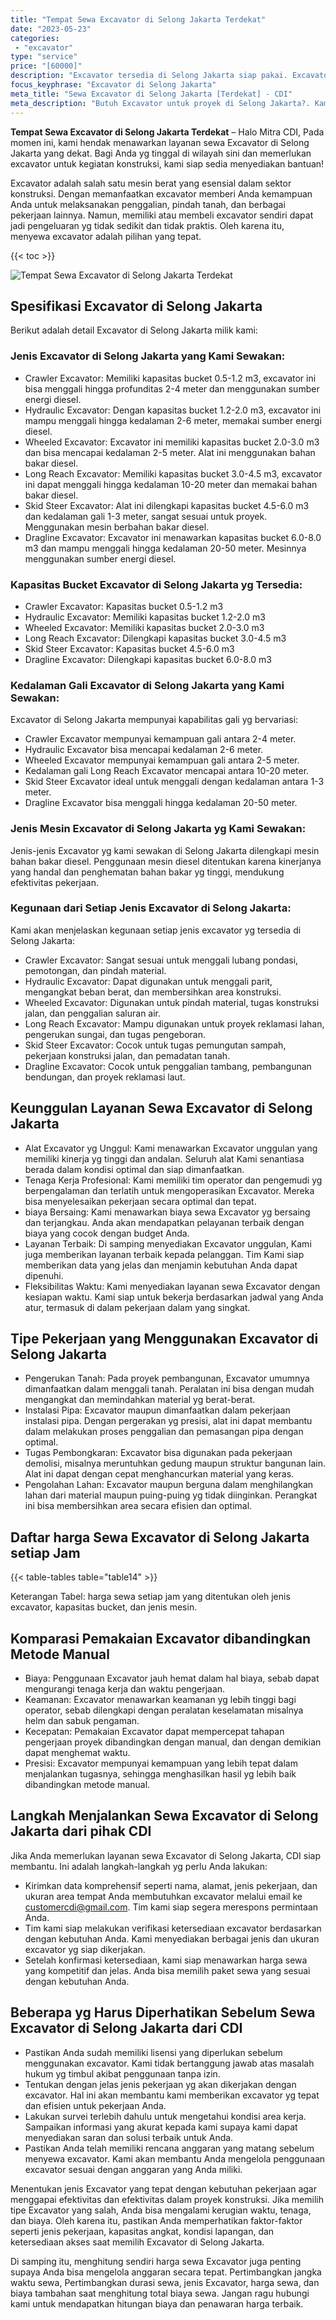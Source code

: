 ```yaml
---
title: "Tempat Sewa Excavator di Selong Jakarta Terdekat"
date: "2023-05-23"
categories:
 - "excavator"
type: "service"
price: "[60000]"
description: "Excavator tersedia di Selong Jakarta siap pakai. Excavator menjadi pilihan utama kontraktor untuk mendukung kelancaran pekerjaan. Konsultasikan kebutuhan Anda."
focus_keyphrase: "Excavator di Selong Jakarta"
meta_title: "Sewa Excavator di Selong Jakarta [Terdekat] - CDI"
meta_description: "Butuh Excavator untuk proyek di Selong Jakarta?. Kami hadirkan Excavator berkualitas untuk mendukung produktivitas. Harga kompetitif tersedia."
---
```


**Tempat Sewa Excavator di Selong Jakarta Terdekat** – Halo Mitra CDI, Pada momen ini, kami hendak menawarkan layanan sewa Excavator di Selong Jakarta yang dekat. Bagi Anda yg tinggal di wilayah sini dan memerlukan excavator untuk kegiatan konstruksi, kami siap sedia menyediakan bantuan!

Excavator adalah salah satu mesin berat yang esensial dalam sektor konstruksi. Dengan memanfaatkan excavator memberi Anda kemampuan Anda untuk melaksanakan penggalian, pindah tanah, dan berbagai pekerjaan lainnya. Namun, memiliki atau membeli excavator sendiri dapat jadi pengeluaran yg tidak sedikit dan tidak praktis. Oleh karena itu, menyewa excavator adalah pilihan yang tepat.

{{< toc >}}

![Tempat Sewa Excavator di Selong Jakarta Terdekat](/images/excavator/excavator-09.jpg)

## Spesifikasi Excavator di Selong Jakarta

Berikut adalah detail Excavator di Selong Jakarta milik kami:

### Jenis Excavator di Selong Jakarta yang Kami Sewakan:

*   Crawler Excavator: Memiliki kapasitas bucket 0.5-1.2 m3, excavator ini bisa menggali hingga profunditas 2-4 meter dan menggunakan sumber energi diesel.
*   Hydraulic Excavator: Dengan kapasitas bucket 1.2-2.0 m3, excavator ini mampu menggali hingga kedalaman 2-6 meter, memakai sumber energi diesel.
*   Wheeled Excavator: Excavator ini memiliki kapasitas bucket 2.0-3.0 m3 dan bisa mencapai kedalaman 2-5 meter. Alat ini menggunakan bahan bakar diesel.
*   Long Reach Excavator: Memiliki kapasitas bucket 3.0-4.5 m3, excavator ini dapat menggali hingga kedalaman 10-20 meter dan memakai bahan bakar diesel.
*   Skid Steer Excavator: Alat ini dilengkapi kapasitas bucket 4.5-6.0 m3 dan kedalaman gali 1-3 meter, sangat sesuai untuk proyek. Menggunakan mesin berbahan bakar diesel.
*   Dragline Excavator: Excavator ini menawarkan kapasitas bucket 6.0-8.0 m3 dan mampu menggali hingga kedalaman 20-50 meter. Mesinnya menggunakan sumber energi diesel.

### Kapasitas Bucket Excavator di Selong Jakarta yg Tersedia:

*   Crawler Excavator: Kapasitas bucket 0.5-1.2 m3
*   Hydraulic Excavator: Memiliki kapasitas bucket 1.2-2.0 m3
*   Wheeled Excavator: Memiliki kapasitas bucket 2.0-3.0 m3
*   Long Reach Excavator: Dilengkapi kapasitas bucket 3.0-4.5 m3
*   Skid Steer Excavator: Kapasitas bucket 4.5-6.0 m3
*   Dragline Excavator: Dilengkapi kapasitas bucket 6.0-8.0 m3

### Kedalaman Gali Excavator di Selong Jakarta yang Kami Sewakan:

Excavator di Selong Jakarta mempunyai kapabilitas gali yg bervariasi:

*   Crawler Excavator mempunyai kemampuan gali antara 2-4 meter.
*   Hydraulic Excavator bisa mencapai kedalaman 2-6 meter.
*   Wheeled Excavator mempunyai kemampuan gali antara 2-5 meter.
*   Kedalaman gali Long Reach Excavator mencapai antara 10-20 meter.
*   Skid Steer Excavator ideal untuk menggali dengan kedalaman antara 1-3 meter.
*   Dragline Excavator bisa menggali hingga kedalaman 20-50 meter.

### Jenis Mesin Excavator di Selong Jakarta yg Kami Sewakan:

Jenis-jenis Excavator yg kami sewakan di Selong Jakarta dilengkapi mesin bahan bakar diesel. Penggunaan mesin diesel ditentukan karena kinerjanya yang handal dan penghematan bahan bakar yg tinggi, mendukung efektivitas pekerjaan.

### Kegunaan dari Setiap Jenis Excavator di Selong Jakarta:

Kami akan menjelaskan kegunaan setiap jenis excavator yg tersedia di Selong Jakarta:

*   Crawler Excavator: Sangat sesuai untuk menggali lubang pondasi, pemotongan, dan pindah material.
*   Hydraulic Excavator: Dapat digunakan untuk menggali parit, mengangkat beban berat, dan membersihkan area konstruksi.
*   Wheeled Excavator: Digunakan untuk pindah material, tugas konstruksi jalan, dan penggalian saluran air.
*   Long Reach Excavator: Mampu digunakan untuk proyek reklamasi lahan, pengerukan sungai, dan tugas pengeboran.
*   Skid Steer Excavator: Cocok untuk tugas pemungutan sampah, pekerjaan konstruksi jalan, dan pemadatan tanah.
*   Dragline Excavator: Cocok untuk penggalian tambang, pembangunan bendungan, dan proyek reklamasi laut.

## Keunggulan Layanan Sewa Excavator di Selong Jakarta

*   Alat Excavator yg Unggul: Kami menawarkan Excavator unggulan yang memiliki kinerja yg tinggi dan andalan. Seluruh alat Kami senantiasa berada dalam kondisi optimal dan siap dimanfaatkan.
*   Tenaga Kerja Profesional: Kami memiliki tim operator dan pengemudi yg berpengalaman dan terlatih untuk mengoperasikan Excavator. Mereka bisa menyelesaikan pekerjaan secara optimal dan tepat.
*   biaya Bersaing: Kami menawarkan biaya sewa Excavator yg bersaing dan terjangkau. Anda akan mendapatkan pelayanan terbaik dengan biaya yang cocok dengan budget Anda.
*   Layanan Terbaik: Di samping menyediakan Excavator unggulan, Kami juga memberikan layanan terbaik kepada pelanggan. Tim Kami siap memberikan data yang jelas dan menjamin kebutuhan Anda dapat dipenuhi.
*   Fleksibilitas Waktu: Kami menyediakan layanan sewa Excavator dengan kesiapan waktu. Kami siap untuk bekerja berdasarkan jadwal yang Anda atur, termasuk di dalam pekerjaan dalam yang singkat.

## Tipe Pekerjaan yang Menggunakan Excavator di Selong Jakarta

*   Pengerukan Tanah: Pada proyek pembangunan, Excavator umumnya dimanfaatkan dalam menggali tanah. Peralatan ini bisa dengan mudah mengangkat dan memindahkan material yg berat-berat.
*   Instalasi Pipa: Excavator maupun dimanfaatkan dalam pekerjaan instalasi pipa. Dengan pergerakan yg presisi, alat ini dapat membantu dalam melakukan proses penggalian dan pemasangan pipa dengan optimal.
*   Tugas Pembongkaran: Excavator bisa digunakan pada pekerjaan demolisi, misalnya meruntuhkan gedung maupun struktur bangunan lain. Alat ini dapat dengan cepat menghancurkan material yang keras.
*   Pengolahan Lahan: Excavator maupun berguna dalam menghilangkan lahan dari material maupun puing-puing yg tidak diinginkan. Perangkat ini bisa membersihkan area secara efisien dan optimal.

## Daftar harga Sewa Excavator di Selong Jakarta setiap Jam

{{< table-tables table="table14" >}}

Keterangan Tabel: harga sewa setiap jam yang ditentukan oleh jenis excavator, kapasitas bucket, dan jenis mesin.

## Komparasi Pemakaian Excavator dibandingkan Metode Manual

*   Biaya: Penggunaan Excavator jauh hemat dalam hal biaya, sebab dapat mengurangi tenaga kerja dan waktu pengerjaan.
*   Keamanan: Excavator menawarkan keamanan yg lebih tinggi bagi operator, sebab dilengkapi dengan peralatan keselamatan misalnya helm dan sabuk pengaman.
*   Kecepatan: Pemakaian Excavator dapat mempercepat tahapan pengerjaan proyek dibandingkan dengan manual, dan dengan demikian dapat menghemat waktu.
*   Presisi: Excavator mempunyai kemampuan yang lebih tepat dalam menjalankan tugasnya, sehingga menghasilkan hasil yg lebih baik dibandingkan metode manual.

## Langkah Menjalankan Sewa Excavator di Selong Jakarta dari pihak CDI

Jika Anda memerlukan layanan sewa Excavator di Selong Jakarta, CDI siap membantu. Ini adalah langkah-langkah yg perlu Anda lakukan:

*   Kirimkan data komprehensif seperti nama, alamat, jenis pekerjaan, dan ukuran area tempat Anda membutuhkan excavator melalui email ke customercdi@gmail.com. Tim kami siap segera merespons permintaan Anda.
*   Tim kami siap melakukan verifikasi ketersediaan excavator berdasarkan dengan kebutuhan Anda. Kami menyediakan berbagai jenis dan ukuran excavator yg siap dikerjakan.
*   Setelah konfirmasi ketersediaan, kami siap menawarkan harga sewa yang kompetitif dan jelas. Anda bisa memilih paket sewa yang sesuai dengan kebutuhan Anda.

## Beberapa yg Harus Diperhatikan Sebelum Sewa Excavator di Selong Jakarta dari CDI

*   Pastikan Anda sudah memiliki lisensi yang diperlukan sebelum menggunakan excavator. Kami tidak bertanggung jawab atas masalah hukum yg timbul akibat penggunaan tanpa izin.
*   Tentukan dengan jelas jenis pekerjaan yg akan dikerjakan dengan excavator. Hal ini akan membantu kami memberikan excavator yg tepat dan efisien untuk pekerjaan Anda.
*   Lakukan survei terlebih dahulu untuk mengetahui kondisi area kerja. Sampaikan informasi yang akurat kepada kami supaya kami dapat menyediakan saran dan solusi terbaik untuk Anda.
*   Pastikan Anda telah memiliki rencana anggaran yang matang sebelum menyewa excavator. Kami akan membantu Anda mengelola penggunaan excavator sesuai dengan anggaran yang Anda miliki.

Menentukan jenis Excavator yang tepat dengan kebutuhan pekerjaan agar menggapai efektivitas dan efektivitas dalam proyek konstruksi. Jika memilih tipe Excavator yang salah, Anda bisa mengalami kerugian waktu, tenaga, dan biaya. Oleh karena itu, pastikan Anda memperhatikan faktor-faktor seperti jenis pekerjaan, kapasitas angkat, kondisi lapangan, dan ketersediaan akses saat memilih Excavator di Selong Jakarta.

Di samping itu, menghitung sendiri harga sewa Excavator juga penting supaya Anda bisa mengelola anggaran secara tepat. Pertimbangkan jangka waktu sewa, Pertimbangkan durasi sewa, jenis Excavator, harga sewa, dan biaya tambahan saat menghitung total biaya sewa. Jangan ragu hubungi kami untuk mendapatkan hitungan biaya dan penawaran harga terbaik.
